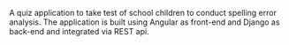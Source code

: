 A quiz application to take test of school children to conduct spelling error analysis. The application is built using Angular as front-end and Django as back-end and integrated via REST api.